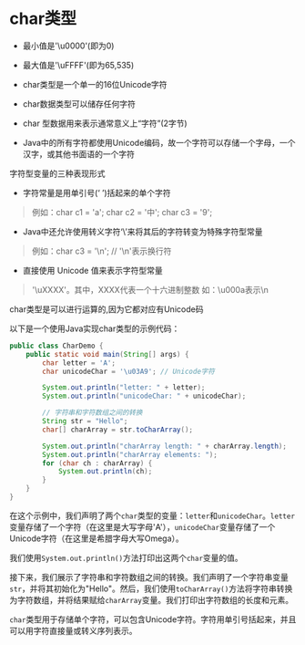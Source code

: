# char类型

- 最小值是'\u0000'(即为0)

- 最大值是'\uFFFF'(即为65,535)

- char类型是一个单一的16位Unicode字符

- char数据类型可以储存任何字符

- char 型数据用来表示通常意义上“字符”(2字节)

- Java中的所有字符都使用Unicode编码，故一个字符可以存储一个字母，一个汉字，或其他书面语的一个字符

字符型变量的三种表现形式

- 字符常量是用单引号(‘ ’)括起来的单个字符

> 例如：char c1 = 'a'; char c2 = '中'; char c3 = '9';

- Java中还允许使用转义字符‘\’来将其后的字符转变为特殊字符型常量

> 例如：char c3 = '\n'; // '\n'表示换行符

- 直接使用 Unicode 值来表示字符型常量

> '\uXXXX'。其中，XXXX代表一个十六进制整数
如：\u000a表示\n

char类型是可以进行运算的,因为它都对应有Unicode码

以下是一个使用Java实现char类型的示例代码：

```java
public class CharDemo {
    public static void main(String[] args) {
        char letter = 'A';
        char unicodeChar = '\u03A9'; // Unicode字符

        System.out.println("letter: " + letter);
        System.out.println("unicodeChar: " + unicodeChar);

        // 字符串和字符数组之间的转换
        String str = "Hello";
        char[] charArray = str.toCharArray();

        System.out.println("charArray length: " + charArray.length);
        System.out.println("charArray elements: ");
        for (char ch : charArray) {
            System.out.println(ch);
        }
    }
}
```

在这个示例中，我们声明了两个`char`类型的变量：`letter`和`unicodeChar`。`letter`变量存储了一个字符（在这里是大写字母'A'），`unicodeChar`变量存储了一个Unicode字符（在这里是希腊字母大写Omega）。

我们使用`System.out.println()`方法打印出这两个`char`变量的值。

接下来，我们展示了字符串和字符数组之间的转换。我们声明了一个字符串变量`str`，并将其初始化为"Hello"。然后，我们使用`toCharArray()`方法将字符串转换为字符数组，并将结果赋给`charArray`变量。我们打印出字符数组的长度和元素。

`char`类型用于存储单个字符，可以包含Unicode字符。字符用单引号括起来，并且可以用字符直接量或转义序列表示。
